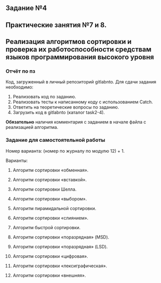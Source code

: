 ## Задание №4
## Практические занятия №7 и 8.
## Реализация алгоритмов сортировки и проверка их работоспособности средствам языков программирования высокого уровня

### Отчёт по пз
Код, загруженный в личный репозиторий gitlabnto. Для сдачи задания необходимо:
1. Реализовать код по заданию.
2. Реализовать тесты к написанному коду с использованием Catch.
3. Ответить на теоретические вопросы по заданию.
4. Загрузить код в gitlabnto (каталог task2-4).

**Обязательно** наличия комментария с заданием в начале файла с реализацией алгоритма.

### Задание для самостоятельной работы

Номер варианта: (номер по журналу по модулю 12) + 1.

Варианты:
1.	Алгоритм сортировки «обменная».

2.	Алгоритм сортировки «вставкой».

3.	Алгоритм сортировки Шелла.

4.	Алгоритм сортировки «выбором».

5.	Алгоритм пирамидальной сортировки.

6.	Алгоритм сортировки «слиянием».

7.	Алгоритм быстрой сортировки.

8.	Алгоритм сортировки «поразрядная» (MSD).

9.	Алгоритм сортировки «поразрядная» (LSD).

10.	Алгоритм сортировки «цифровая».

11.	Алгоритм сортировки «лексиграфическая».

12.	Алгоритм сортировки «внешняя».
